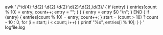 awk '
/^\d{4}-\d{2}-\d{2} \d{2}:\d{2}:\d{2},\d{3}/ {
    if (entry) {
        entries[count % 10] = entry;
        count++;
        entry = "";
    }
}
{
    entry = entry $0 "\n";
}
END {
    if (entry) {
        entries[count % 10] = entry;
        count++;
    }
    start = (count > 10) ? count - 10 : 0;
    for (i = start; i < count; i++) {
        printf "%s", entries[i % 10];
    }
}
' logfile.log
